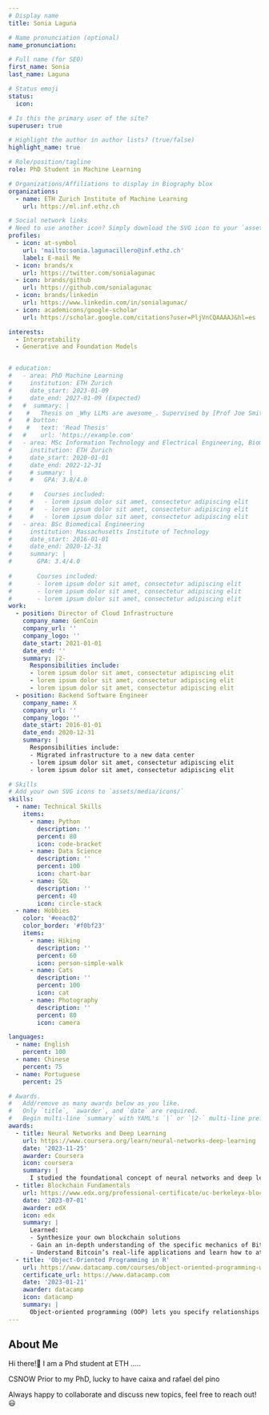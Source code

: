 ```yaml
---
# Display name
title: Sonia Laguna

# Name pronunciation (optional)
name_pronunciation: 

# Full name (for SEO)
first_name: Sonia
last_name: Laguna

# Status emoji
status:
  icon:

# Is this the primary user of the site?
superuser: true

# Highlight the author in author lists? (true/false)
highlight_name: true

# Role/position/tagline
role: PhD Student in Machine Learning

# Organizations/Affiliations to display in Biography blox
organizations:
  - name: ETH Zurich Institute of Machine Learning
    url: https://ml.inf.ethz.ch

# Social network links
# Need to use another icon? Simply download the SVG icon to your `assets/media/icons/` folder.
profiles:
  - icon: at-symbol
    url: 'mailto:sonia.lagunacillero@inf.ethz.ch'
    label: E-mail Me
  - icon: brands/x
    url: https://twitter.com/sonialagunac
  - icon: brands/github
    url: https://github.com/sonialagunac
  - icon: brands/linkedin
    url: https://www.linkedin.com/in/sonialagunac/
  - icon: academicons/google-scholar
    url: https://scholar.google.com/citations?user=PljVnCQAAAAJ&hl=es

interests:
  - Interpretability
  - Generative and Foundation Models


# education:
#   - area: PhD Machine Learning
#     institution: ETH Zurich
#     date_start: 2023-01-09
#     date_end: 2027-01-09 (Expected)
#   #  summary: |
#    #   Thesis on _Why LLMs are awesome_. Supervised by [Prof Joe Smith](https://example.com). Presented papers at 5 IEEE conferences with the contributions being published in 2 Springer journals.
#    # button:
#    #   text: 'Read Thesis'
#   #    url: 'https://example.com'
#   - area: MSc Information Technology and Electrical Engineering, Biomedical Engineering
#     institution: ETH Zurich
#     date_start: 2020-01-01
#     date_end: 2022-12-31
#     # summary: |
#     #   GPA: 3.8/4.0

#     #   Courses included:
#     #   - lorem ipsum dolor sit amet, consectetur adipiscing elit
#     #   - lorem ipsum dolor sit amet, consectetur adipiscing elit
#     #   - lorem ipsum dolor sit amet, consectetur adipiscing elit
#   - area: BSc Biomedical Engineering
#     institution: Massachusetts Institute of Technology
#     date_start: 2016-01-01
#     date_end: 2020-12-31
#     summary: |
#       GPA: 3.4/4.0
      
#       Courses included:
#       - lorem ipsum dolor sit amet, consectetur adipiscing elit
#       - lorem ipsum dolor sit amet, consectetur adipiscing elit
#       - lorem ipsum dolor sit amet, consectetur adipiscing elit
work:
  - position: Director of Cloud Infrastructure
    company_name: GenCoin
    company_url: ''
    company_logo: ''
    date_start: 2021-01-01
    date_end: ''
    summary: |2-
      Responsibilities include:
      - lorem ipsum dolor sit amet, consectetur adipiscing elit
      - lorem ipsum dolor sit amet, consectetur adipiscing elit
      - lorem ipsum dolor sit amet, consectetur adipiscing elit
  - position: Backend Software Engineer
    company_name: X
    company_url: ''
    company_logo: ''
    date_start: 2016-01-01
    date_end: 2020-12-31
    summary: |
      Responsibilities include:
      - Migrated infrastructure to a new data center
      - lorem ipsum dolor sit amet, consectetur adipiscing elit
      - lorem ipsum dolor sit amet, consectetur adipiscing elit

# Skills
# Add your own SVG icons to `assets/media/icons/`
skills:
  - name: Technical Skills
    items:
      - name: Python
        description: ''
        percent: 80
        icon: code-bracket
      - name: Data Science
        description: ''
        percent: 100
        icon: chart-bar
      - name: SQL
        description: ''
        percent: 40
        icon: circle-stack
  - name: Hobbies
    color: '#eeac02'
    color_border: '#f0bf23'
    items:
      - name: Hiking
        description: ''
        percent: 60
        icon: person-simple-walk
      - name: Cats
        description: ''
        percent: 100
        icon: cat
      - name: Photography
        description: ''
        percent: 80
        icon: camera

languages:
  - name: English
    percent: 100
  - name: Chinese
    percent: 75
  - name: Portuguese
    percent: 25

# Awards.
#   Add/remove as many awards below as you like.
#   Only `title`, `awarder`, and `date` are required.
#   Begin multi-line `summary` with YAML's `|` or `|2-` multi-line prefix and indent 2 spaces below.
awards:
  - title: Neural Networks and Deep Learning
    url: https://www.coursera.org/learn/neural-networks-deep-learning
    date: '2023-11-25'
    awarder: Coursera
    icon: coursera
    summary: |
      I studied the foundational concept of neural networks and deep learning. By the end, I was familiar with the significant technological trends driving the rise of deep learning; build, train, and apply fully connected deep neural networks; implement efficient (vectorized) neural networks; identify key parameters in a neural network’s architecture; and apply deep learning to your own applications.
  - title: Blockchain Fundamentals
    url: https://www.edx.org/professional-certificate/uc-berkeleyx-blockchain-fundamentals
    date: '2023-07-01'
    awarder: edX
    icon: edx
    summary: |
      Learned:
      - Synthesize your own blockchain solutions
      - Gain an in-depth understanding of the specific mechanics of Bitcoin
      - Understand Bitcoin’s real-life applications and learn how to attack and destroy Bitcoin, Ethereum, smart contracts and Dapps, and alternatives to Bitcoin’s Proof-of-Work consensus algorithm
  - title: 'Object-Oriented Programming in R'
    url: https://www.datacamp.com/courses/object-oriented-programming-with-s3-and-r6-in-r
    certificate_url: https://www.datacamp.com
    date: '2023-01-21'
    awarder: datacamp
    icon: datacamp
    summary: |
      Object-oriented programming (OOP) lets you specify relationships between functions and the objects that they can act on, helping you manage complexity in your code. This is an intermediate level course, providing an introduction to OOP, using the S3 and R6 systems. S3 is a great day-to-day R programming tool that simplifies some of the functions that you write. R6 is especially useful for industry-specific analyses, working with web APIs, and building GUIs.
---
```


## About Me

Hi there!👋 I am a Phd student at ETH .....

CSNOW
Prior to my PhD, lucky to have caixa and rafael del pino

Always happy to collaborate and discuss new topics, feel free to reach out!😃